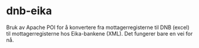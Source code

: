 dnb-eika
========

Bruk av Apache POI for å konvertere fra mottagerregisterne til DNB (excel) til mottagerregisterne hos Eika-bankene (XML). Det fungerer bare en vei for nå.
